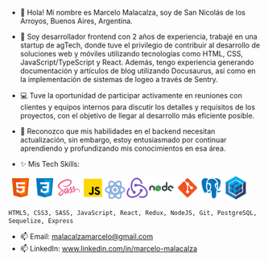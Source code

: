 - 👋 Hola! Mi nombre es Marcelo Malacalza, soy de San Nicolás de los Arroyos, Buenos Aires, Argentina.
- 👀 Soy desarrollador frontend con 2 años de experiencia, trabajé en una startup de agTech, donde tuve el privilegio de contribuir al desarrollo de soluciones web y móviles utilizando tecnologías como HTML, CSS, JavaScript/TypeScript y React. Además, tengo experiencia generando documentación y artículos de blog utilizando Docusaurus, así como en la implementación de sistemas de logeo a través de Sentry.
- 💻 Tuve la oportunidad de participar activamente en reuniones con clientes y equipos internos para discutir los detalles y requisitos de los proyectos, con el objetivo de llegar al desarrollo más eficiente posible.
- 🌱 Reconozco que mis habilidades en el backend necesitan actualización, sin embargo, estoy entusiasmado por continuar aprendiendo y profundizando mis conocimientos en esa área.

- ✨ Mis Tech Skills: 
 
<img src='./icons8-html-5-48.png'/><img src='./icons8-css3-48.png'/><img src='./icons8-sass-48.png'/><img src='./icons8-javascript-48.png'/><img src='./icons8-reaccionar-40.png'/><img src='./icons8-redux-48.png'/><img src='icons8-nodejs-48.png'/> <img src='./icons8-git-48.png'/><img src='./icons8-postgresql-48.png'/><img src='./sequelize_original_logo_icon_146348.png'/>



    HTML5, CSS3, SASS, JavaScript, React, Redux, NodeJS, Git, PostgreSQL, Sequelize, Express
- 📫 Email: malacalzamarcelo@gmail.com
- 📫 LinkedIn: www.linkedin.com/in/marcelo-malacalza

<!---
Marcem55/Marcem55 is a ✨ special ✨ repository because its `README.md` (this file) appears on your GitHub profile.
You can click the Preview link to take a look at your changes.
--->
